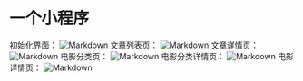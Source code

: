 # 一个小程序

初始化界面：
  ![Markdown](http://i1.piimg.com/583407/4ac3e75be69cbf62s.jpg)
 文章列表页：
  ![Markdown](http://i1.piimg.com/583407/251fa584b06de00cs.jpg)
 文章详情页：
  ![Markdown](http://i1.piimg.com/583407/e2b5c444e8f8e1a1s.jpg)
 电影分类页：
  ![Markdown](http://i1.piimg.com/583407/e126ee23f39ed9fds.jpg)
 电影分类详情页：
  ![Markdown](http://i1.piimg.com/583407/b90c57fcc2757029s.jpg)
 电影详情页：
  ![Markdown](http://i1.piimg.com/583407/fc95b7dd671362c7s.jpg)
  
  